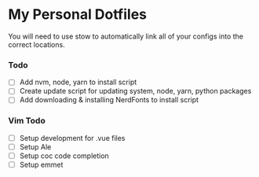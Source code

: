 # My Personal Dotfiles
  
You will need to use stow to automatically link all of your configs into the correct locations. 

### Todo
- [ ] Add nvm, node, yarn to install script
- [ ] Create update script for updating system, node, yarn, python packages
- [ ] Add downloading & installing NerdFonts to install script

### Vim Todo
- [ ] Setup development for .vue files
- [ ] Setup Ale
- [ ] Setup coc code completion
- [ ] Setup emmet
